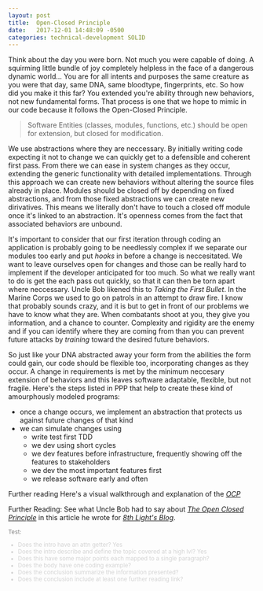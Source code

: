 ```yaml
---
layout: post
title:  Open-Closed Principle
date:   2017-12-01 14:48:09 -0500
categories: technical-development SOLID
---
```


Think about the day you were born. Not much you were capable of doing. A squirming little bundle of joy completely helpless in the face of a dangerous dynamic world... You are for all intents and purposes the same creature as you were that day, same DNA, same bloodtype, fingerprints, etc. So how did you make it this far? You extended you're ability through new behaviors, not new fundamental forms. That process is one that we hope to mimic in our code because it follows the Open-Closed Principle.

<blockquote>
Software Entities (classes, modules, functions, etc.) should be open for extension, but closed for modification.
</blockquote>

We use abstractions where they are neccessary. By initially writing code expecting it not to change we can quickly get to a defensible and coherent first pass. From there we can ease in system changes as they occur, extending the generic functionality with detailed implementations. Through this approach we can create new behaviors without altering the source files already in place. Modules should be closed off by depending on fixed abstractions, and from those fixed abstractions we can create new dirivatives.  This means we literally don't have to touch a closed off module once it's linked to an abstraction.  It's openness comes from the fact that associated behaviors are unbound.

It's important to consider that our first iteration through coding an application is probably going to be needlessly complex if we separate our modules too early and put _hooks_ in before a change is neccesitated. We want to leave ourselves open for changes and those can be really hard to implement if the developer anticipated for too much. So what we really want to do is get the each pass out quickly, so that it can then be torn apart where neccessary. Uncle Bob likened this to _Taking the First Bullet_. In the Marine Corps we used to go on patrols in an attempt to draw fire. I know that probably sounds crazy, and it is but to get in front of our problems we have to know what they are.  When combatants shoot at you, they give you information, and a chance to counter. Complexity and rigidity are the enemy and if you can identify where they are coming from than you can prevent future attacks by _training_ toward the desired future behaviors.

So just like your DNA abstracted away your form from the abilities the form could gain, our code should be flexible too, incorporating changes as they occur. A change in requirements is met by the minimum neccesary extension of behaviors and this leaves software adaptable, flexible, but not fragile.
Here's the steps listed in PPP that help to create these kind of amourphously modeled programs:
- once a change occurs, we implement an abstraction that protects us against future changes of that kind
- we can simulate changes using
  - write test first TDD
  - we dev using short cycles
  - we dev features before infrastructure, frequently showing off the features to stakeholders
  - we dev the most important features first
  - we release software early and often


Further reading
Here's a visual walkthrough and explanation of the [*OCP*](https://www.youtube.com/watch?v=JLURCz3dDtY)

Further Reading:
See what Uncle Bob had to say about [*The Open Closed Principle*](https://8thlight.com/blog/uncle-bob/2014/05/12/TheOpenClosedPrinciple.html) in this article he wrote for [*8th Light's Blog*](https://8thlight.com/blog/).




<sub style="color:gray">
Test:
<ul style="color:lightgray">
<li>Does the intro have an attn getter? Yes
<li>Does the intro describe and define the topic covered at a high lvl? Yes
<li>Does this have some major points each mapped to a single paragraph?
<li>Does the body have one coding example?
<li>Does the conclusion summarize the information presented?
<li>Does the conclusion include at least one further reading link?
</ul>
</sub>



